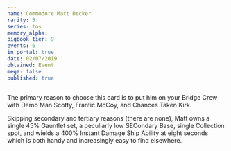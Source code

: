 ```yaml
---
name: Commodore Matt Decker
rarity: 5
series: tos
memory_alpha:
bigbook_tier: 9
events: 6
in_portal: true
date: 02/07/2019
obtained: Event
mega: false
published: true
---
```


The primary reason to choose this card is to put him on your Bridge Crew with Demo Man Scotty, Frantic McCoy, and Chances Taken Kirk. 

Skipping secondary and tertiary reasons (there are none), Matt owns a single 45% Gauntlet set, a peculiarly low SECondary Base, single Collection spot, and wields a 400% Instant Damage Ship Ability at eight seconds which is both handy and increasingly easy to find elsewhere.
